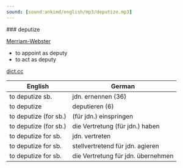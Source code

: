 ```yaml
---
sound: [sound:ankimd/english/mp3/deputize.mp3]
---
```


\### deputize

[Merriam-Webster](https://www.merriam-webster.com/dictionary/deputize)

- to appoint as deputy
- to act as deputy

[dict.cc](https://www.dict.cc/deputize)

| English        | German       |
| -------------- | ------------ |
| to deputize sb. | jdn. ernennen (36) |
| to deputize | deputieren (6) |
| to deputize (for sb.) | (für jdn.) einspringen |
| to deputize (for sb.) | die Vertretung (für jdn.) haben |
| to deputize for sb. | jdn. vertreten |
| to deputize for sb. | stellvertretend für jdn. agieren |
| to deputize for sb. | die Vertretung für jdn. übernehmen |
